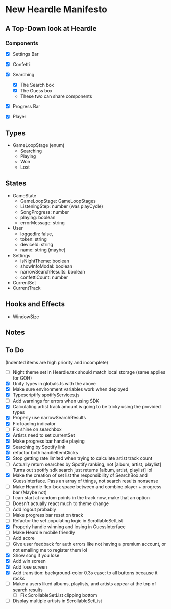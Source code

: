 # New Heardle Manifesto

## A Top-Down look at Heardle
### Components
- [x] Settings Bar
- [x] Confetti
- [x] Searching
    - [x] The Search box
    - [x] The Guess box
    - These two can share components
- [x] Progress Bar
- [x] Player



## Types
- GameLoopStage (enum)
    - Searching
    - Playing
    - Won
    - Lost


## States
- GameState
    - GameLoopStage: GameLoopStages
    - ListeningStep: number (was playCycle)
    - SongProgress: number
    - playing: boolean
    - errorMessage: string
- User
    - loggedIn: false,
    - token: string
    - deviceId: string
    - name: string (maybe)
- Settings
    - isNightTheme: boolean
    - showInfoModal: boolean
    - narrowSearchResults: boolean
    - confettiCount: number
- CurrentSet
- CurrentTrack



## Hooks and Effects
- WindowSize


## Notes

## To Do
(Indented items are high priority and incomplete)
- [ ] Night theme set in Heardle.tsx should match local storage (same applies for GOH)
- [x] Unify types in globals.ts with the above
- [x] Make sure environment variables work when deployed
- [x] Typescriptify spotifyServices.js
- [ ] Add warnings for errors when using SDK
- [x] Calculating artist track amount is going to be tricky using the provided types
- [x] Properly use narrowSearchResults
- [x] Fix loading indicator
- [ ] Fix shine on searchbox
- [x] Artists need to set currentSet
- [x] Make progress bar handle playing
- [x] Searching by Spotify link
- [x] refactor both handleItemClicks
- [x] Stop getting rate limited when trying to calculate artist track count
- [ ] Actually return searches by Spotify ranking, not [album, artist, playlist] Turns out spotify sdk search just returns [album, artist, playlist] lol
- [x] Make the creation of set list the responsibility of SearchBox and GuessInterface. Pass an array of things, not search results nonsense
- [ ] Make Heardle flex-box space between and combine player + progress bar (Maybe not)
- [ ] I can start at random points in the track now, make that an option
- [ ] Doesn't actually react much to theme change
- [ ] Add logout probably
- [ ] Make progress bar reset on track
- [ ] Refactor the set populating logic in ScrollableSetList
- [x] Properly handle winning and losing in GuessInterface
- [ ] Make Heardle mobile friendly
- [ ] Add score
- [ ] Give user feedback for auth errors like not having a premium account, or not emailing me to register them lol
- [x] Show song if you lose
- [x] Add win screen
- [x] Add lose screen
- [x] Add transition: background-color 0.3s ease; to all buttons because it rocks
- [ ] Make a users liked albums, playlists, and artists appear at the top of search results
    - [ ] Fix ScrollableSetList clipping bottom
- [ ] Display multiple artists in ScrollableSetList
